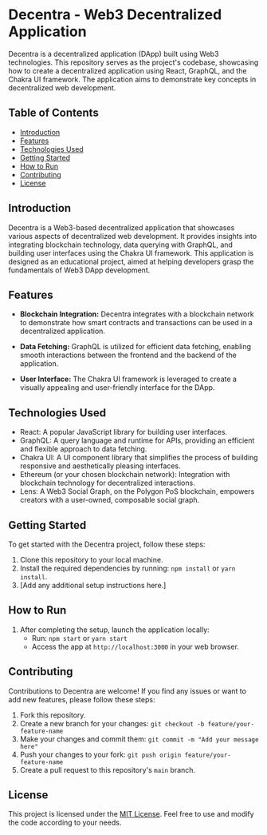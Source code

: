 # Decentra - Web3 Decentralized Application

Decentra is a decentralized application (DApp) built using Web3 technologies. This repository serves as the project's codebase, showcasing how to create a decentralized application using React, GraphQL, and the Chakra UI framework. The application aims to demonstrate key concepts in decentralized web development.

## Table of Contents

- [Introduction](#introduction)
- [Features](#features)
- [Technologies Used](#technologies-used)
- [Getting Started](#getting-started)
- [How to Run](#how-to-run)
- [Contributing](#contributing)
- [License](#license)

## Introduction

Decentra is a Web3-based decentralized application that showcases various aspects of decentralized web development. It provides insights into integrating blockchain technology, data querying with GraphQL, and building user interfaces using the Chakra UI framework. This application is designed as an educational project, aimed at helping developers grasp the fundamentals of Web3 DApp development.

## Features

- **Blockchain Integration:** Decentra integrates with a blockchain network to demonstrate how smart contracts and transactions can be used in a decentralized application.

- **Data Fetching:** GraphQL is utilized for efficient data fetching, enabling smooth interactions between the frontend and the backend of the application.

- **User Interface:** The Chakra UI framework is leveraged to create a visually appealing and user-friendly interface for the DApp.

## Technologies Used

- React: A popular JavaScript library for building user interfaces.
- GraphQL: A query language and runtime for APIs, providing an efficient and flexible approach to data fetching.
- Chakra UI: A UI component library that simplifies the process of building responsive and aesthetically pleasing interfaces.
- Ethereum (or your chosen blockchain network): Integration with blockchain technology for decentralized interactions.
- Lens: A Web3 Social Graph, on the Polygon PoS blockchain, empowers creators with a user-owned, composable social graph.

## Getting Started

To get started with the Decentra project, follow these steps:

1. Clone this repository to your local machine.
2. Install the required dependencies by running: `npm install` or `yarn install`.
3. [Add any additional setup instructions here.]

## How to Run

1. After completing the setup, launch the application locally:
   - Run: `npm start` or `yarn start`
   - Access the app at `http://localhost:3000` in your web browser.

## Contributing

Contributions to Decentra are welcome! If you find any issues or want to add new features, please follow these steps:
1. Fork this repository.
2. Create a new branch for your changes: `git checkout -b feature/your-feature-name`
3. Make your changes and commit them: `git commit -m "Add your message here"`
4. Push your changes to your fork: `git push origin feature/your-feature-name`
5. Create a pull request to this repository's `main` branch.

## License

This project is licensed under the [MIT License](LICENSE). Feel free to use and modify the code according to your needs.
